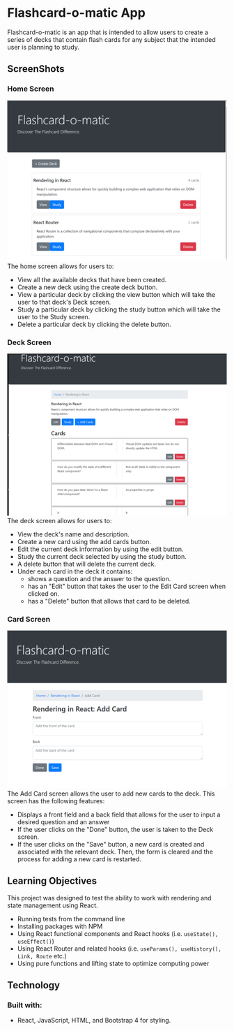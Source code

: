 # Flashcard-o-matic App
Flashcard-o-matic is an app that is intended to allow users to create a series of decks that contain flash cards for any subject that the intended user is planning to study.
## ScreenShots
### Home Screen
![HomeScreen](/screenshots/homescreen.jpg)
The home screen allows for users to:
- View all the available decks that have been created.
- Create a new deck using the create deck button.
- View a particular deck by clicking the view button which will take the user to that deck's Deck screen.
- Study a particular deck by clicking the study button which will take the user to the Study screen.
- Delete a particular deck by clicking the delete button.
### Deck Screen
![DeckScreen](/screenshots/deckscreen.jpg)
The deck screen allows for users to:
- View the deck's name and description.
- Create a new card using the add cards button.
- Edit the current deck information by using the edit button.
- Study the current deck selected by using the study button. 
- A delete button that will delete the current deck.
- Under each card in the deck it contains:
  * shows a question and the answer to the question.
  * has an "Edit" button that takes the user to the Edit Card screen when clicked on.
  * has a "Delete" button that allows that card to be deleted. 
### Card Screen
![CardScreen](/screenshots/cardscreen.jpg)
The Add Card screen allows the user to add new cards to the deck. This screen has the following features:
- Displays a front field and a back field that allows for the user to input a desired question and an answer
- If the user clicks on the "Done" button, the user is taken to the Deck screen.
- If the user clicks on the "Save" button, a new card is created and associated with the relevant deck. Then, the form is cleared and the process for adding a new card is restarted.
## Learning Objectives
This project was designed to test the ability to work with rendering and state management using React.
- Running tests from the command line
- Installing packages with NPM
- Using React functional components and React hooks (i.e. ```useState(), useEffect()```)
- Using React Router and related hooks (i.e. ```useParams(), useHistory(), Link, Route``` etc.)
- Using pure functions and lifting state to optimize computing power
## Technology
### Built with:
- React, JavaScript, HTML, and Bootstrap 4 for styling.
